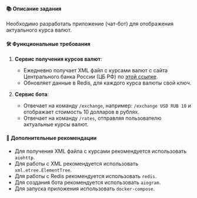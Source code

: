 #### 📚 Описание задания
Необходимо разработать приложение (чат-бот) для отображения 
актуального курса валют.

#### 🛠️ Функциональные требования

1. **Сервис получения курсов валют**:
    - Ежедневно получает XML файл с курсами валют с сайта Центрального банка России (ЦБ РФ) по [этой ссылке](https://cbr.ru/scripts/XML_daily.asp).
    - Обновляет данные в Redis, для каждого курса валюты свой ключ.

2. **Сервис бота**:
    - Отвечает на команду `/exchange`, например: `/exchange USD RUB 10` и отображает стоимость 10 долларов в рублях.
    - Отвечает на команду `/rates`, отправляя пользователю актуальные курсы валют.

#### 🚀 Дополнительные рекомендации

- Для получения XML файла с курсами рекомендуется использовать `aiohttp`.
- Для работы с XML рекомендуется использовать `xml.etree.ElementTree`.
- Для работы с Redis рекомендуется использовать `redis`.
- Для создания бота рекомендуется использовать `aiogram`.
- Для запуска приложения использовать `docker-compose`.
